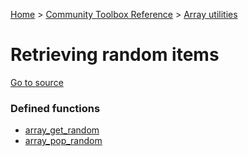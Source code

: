 [Home](/) > [Community Toolbox Reference](/Docs/Reference/Home.md) > [Array utilities](/Docs/Reference/Groups/ArrayUtils.md)

# Retrieving random items

[Go to source](/Community%20Toolbox/scripts/utils_CommunityToolboxArray/utils_CommunityToolboxArray.gml#L180)

### Defined functions

- [array_get_random](/Docs/Reference/Functions/array_get_random.md)
- [array_pop_random](/Docs/Reference/Functions/array_pop_random.md)
